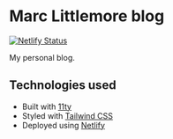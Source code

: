 # Marc Littlemore blog

[![Netlify Status](https://api.netlify.com/api/v1/badges/9805f848-927b-4a33-adcd-d0f49f9f3bcf/deploy-status)](https://app.netlify.com/sites/marcl/deploys)

My personal blog.

## Technologies used

- Built with [11ty](https://www.11ty.dev/)
- Styled with [Tailwind CSS](https://tailwindcss.com/)
- Deployed using [Netlify](http://netlify.com/)

